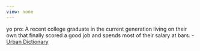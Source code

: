 ```yaml
---
view: none
---
```


yo pro: A recent college graduate in the current generation living on their own that finally scored a good job and spends most of their salary at bars. - [Urban Dictionary](http://www.urbandictionary.com/define.php?term=yo%20pro)
